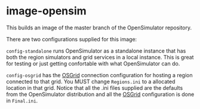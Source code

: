 # image-opensim

This builds an image of the master branch of the OpenSimulator repository.

There are two configurations supplied for this image:

`config-standalone` runs OpenSimulator as a standalone instance
that has both the region simulators and grid services in a local
instance.
This is great for testing or just getting confortable with what
OpenSimulator can do.

`config-osgrid` has the [OSGrid] connection configuration for
hosting a region connected to that grid.
You MUST change `Regions.ini` to a allocated location in
that grid.
Notice that all the .ini files supplied are the defaults
from the OpenSimulator distribution and all the [OSGrid]
configuration is done in `Final.ini`.

[OSGrid]: https://osgrid.org
[OpenSimulator]: http://opensimulator.org
